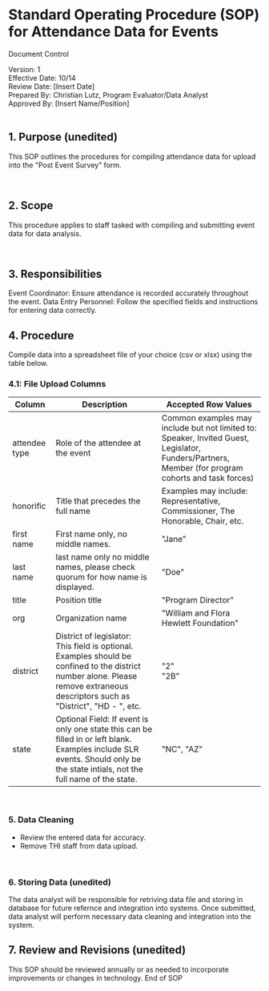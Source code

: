 # Standard Operating Procedure (SOP) for Attendance Data for Events
Document Control

Version: 1 <br>
Effective Date: 10/14 <br>
Review Date: [Insert Date] <br>
Prepared By: Christian Lutz, Program Evaluator/Data Analyst <br>
Approved By: [Insert Name/Position]<br>
<br>

## 1. Purpose (unedited)
This SOP outlines the procedures for compiling attendance data for upload into the "Post Event Survey" form. 

<br>

## 2. Scope
This procedure applies to staff tasked with compiling and submitting event data for data analysis.

<br>

## 3. Responsibilities 
Event Coordinator: Ensure attendance is recorded accurately throughout the event.
Data Entry Personnel: Follow the specified fields and instructions for entering data correctly.
<br>

## 4. Procedure 
Compile data into a spreadsheet file of your choice (csv or xlsx) using the table below.
<br>

### 4.1: File Upload Columns
| Column | Description | Accepted Row Values | 
| -------- | -------- |  -------- |
| attendee type | Role of the attendee at the event | Common examples may include but not limited to: <br> Speaker, Invited Guest, Legislator, Funders/Partners, Member (for program cohorts and task forces)
| honorific | Title that precedes the full name	 | Examples may include: Representative, Commissioner, The Honorable, Chair, etc.
| first name | First name only, no middle names. | "Jane" | 
| last name | last name only no middle names, please check quorum for how name is displayed. | "Doe" |
| title | Position title | "Program Director"
| org | Organization name | "William and Flora Hewlett Foundation"
| district | District of legislator: <br> This field is optional. Examples should be confined to the district number alone. Please remove extraneous descriptors such as "District", "HD - ", etc. | "2" <br> "2B"
| state | Optional Field: If event is only one state this can be filled in or left blank. Examples include SLR events. Should only be the state intials, not the full name of the state.  | "NC", "AZ"
<br>

### 5. Data Cleaning
* Review the entered data for accuracy.
* Remove THI staff from data upload. 
<br>

### 6. Storing Data (unedited)
The data analyst will be responsible for retriving data file and storing in database for future refernce and integration into systems. Once submitted, data analyst will perform necessary data cleaning and integration into the system. 
<br>


## 7. Review and Revisions (unedited)
This SOP should be reviewed annually or as needed to incorporate improvements or changes in technology.
End of SOP
